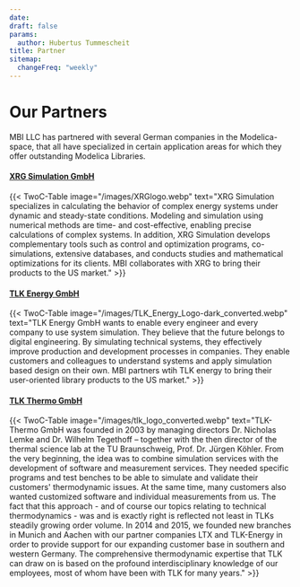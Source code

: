 ```yaml
---
date:
draft: false
params:
  author: Hubertus Tummescheit
title: Partner
sitemap:
  changeFreq: "weekly"
---
```


# Our Partners

MBI LLC has partnered with several German companies in the Modelica-space, that all have specialized in certain application areas for which they offer outstanding Modelica Libraries. 

#### [XRG Simulation GmbH](xrg)
 {{< TwoC-Table image="/images/XRGlogo.webp" text="XRG Simulation specializes in calculating the behavior of complex energy systems under dynamic and steady-state conditions. Modeling and simulation using numerical methods are time- and cost-effective, enabling precise calculations of complex systems. In addition, XRG Simulation develops complementary tools such as control and optimization programs, co-simulations, extensive databases, and conducts studies and mathematical optimizations for its clients. MBI collaborates with XRG to bring their products to the US market." >}} 

<!-- {{< figure src="/images/XRGlogo.webp" width="120" alt="XRG logo" class="left" align="left">}} -->


#### [TLK Energy GmbH](tlke)

 {{< TwoC-Table image="/images/TLK_Energy_Logo-dark_converted.webp" text="TLK Energy GmbH wants to enable every engineer and every company to use system simulation. They  believe that the future belongs to digital engineering. By simulating technical systems, they effectively improve production and development processes in companies. They enable customers and colleagues to understand systems and apply simulation based design on their own. MBI partners wtih TLK energy to bring their user-oriented library products to the US market." >}} 

#### [TLK Thermo GmbH](tlkt)

 {{< TwoC-Table image="/images/tlk_logo_converted.webp" text="TLK-Thermo GmbH was founded in 2003 by managing directors Dr. Nicholas Lemke and Dr. Wilhelm Tegethoff – together with the then director of the thermal science lab at the TU Braunschweig, Prof. Dr. Jürgen Köhler. From the very beginning, the idea was to combine simulation services with the development of software and measurement services. They needed specific programs and test benches to be able to simulate and validate their customers' thermodynamic issues. At the same time, many customers also wanted customized software and individual measurements from us. The fact that this approach - and of course our topics relating to technical thermodynamics - was and is exactly right is reflected not least in TLKs steadily growing order volume. In 2014 and 2015, we founded new branches in Munich and Aachen with our partner companies LTX and TLK-Energy in order to provide support for our expanding customer base in southern and western Germany. The comprehensive thermodynamic expertise that TLK can draw on is based on the profound interdisciplinary knowledge of our employees, most of whom have been with TLK for many years." >}} 



